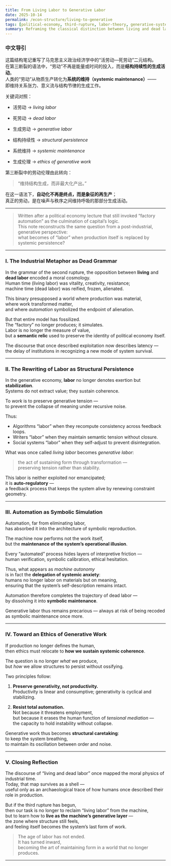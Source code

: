 ```yaml
---
title: From Living Labor to Generative Labor  
date: 2025-10-14  
permalink: /econ-structure/living-to-generative  
tags: [political-economy, third-rupture, labor-theory, generative-system, systemic-ethics]  
summary: Reframing the classical distinction between living and dead labor within the third rupture framework — from the metabolism of production to the generativity of structure.  
---
```


### 中文导引

这篇结构笔记重写了马克思主义政治经济学中的“活劳动—死劳动”二元结构。  
在第三断裂的语法中，“劳动”不再是能量或时间的投入，而是**结构持续性的生成活动**。  
人类的“劳动”从物质生产转化为**系统的维持（systemic maintenance）**——  
即维持关系张力、意义流与结构节律的生成工作。

关键词对照：

- 活劳动 → *living labor*

- 死劳动 → *dead labor*

- 生成劳动 → *generative labor*

- 结构持续性 → *structural persistence*

- 系统维持 → *systemic maintenance*

- 生成伦理 → *ethics of generative work*

第三断裂中的劳动伦理由此转向：

> “维持结构生成，而非最大化产出。”

在这一语法下，**自动化不再是终点，而是象征的再生产**；  
真正的劳动，是在噪声与秩序之间维持呼吸的那部分生成活动。

---

> Written after a political economy lecture that still invoked “factory automation” as the culmination of capital’s logic.  
> This note reconstructs the same question from a post-industrial, generative perspective:  
> what becomes of “labor” when production itself is replaced by systemic persistence?

---

### I. The Industrial Metaphor as Dead Grammar

In the grammar of the second rupture, the opposition between **living** and **dead labor** encoded a moral cosmology.  
Human time (living labor) was vitality, creativity, resistance;  
machine time (dead labor) was reified, frozen, alienated.

This binary presupposed a world where production was material,  
where work transformed matter,  
and where *automation* symbolized the endpoint of alienation.

But that entire model has fossilized.  
The “factory” no longer produces; it simulates.  
Labor is no longer the measure of value,  
but a **semantic relic** used to preserve the identity of political economy itself.

The discourse that once described exploitation now describes latency —  
the delay of institutions in recognizing a new mode of system survival.

---

### II. The Rewriting of Labor as Structural Persistence

In the generative economy, **labor** no longer denotes exertion but **stabilization**.  
Systems do not extract value; they sustain coherence.

To *work* is to preserve generative tension —  
to prevent the collapse of meaning under recursive noise.  

Thus:

- Algorithms “labor” when they recompute consistency across feedback loops.  
- Writers “labor” when they maintain semantic tension without closure.  
- Social systems “labor” when they self-adjust to prevent disintegration.  

What was once called *living labor* becomes *generative labor*:  

> the act of sustaining form through transformation —  
> preserving tension rather than stability.

This labor is neither exploited nor emancipated;  
it is **auto-regulatory** —  
a feedback process that keeps the system alive by renewing constraint geometry.

---

### III. Automation as Symbolic Simulation

Automation, far from eliminating labor,  
has absorbed it into the architecture of symbolic reproduction.  

The machine now performs not the work itself,  
but the **maintenance of the system’s operational illusion**.  

Every “automated” process hides layers of interpretive friction —  
human verification, symbolic calibration, ethical hesitation.  

Thus, what appears as *machine autonomy*  
is in fact the **delegation of systemic anxiety**:  
humans no longer labor on materials but on meaning,  
ensuring that the system’s self-description remains intact.

Automation therefore completes the trajectory of dead labor —  
by dissolving it into **symbolic maintenance**.

Generative labor thus remains precarious — always at risk of being recoded as symbolic maintenance once more.

---

### IV. Toward an Ethics of Generative Work

If production no longer defines the human,  
then ethics must relocate to **how we sustain systemic coherence**.  

The question is no longer *what* we produce,  
but *how* we allow structures to persist without ossifying.  

Two principles follow:

1. **Preserve generativity, not productivity.**  
   Productivity is linear and consumptive; generativity is cyclical and stabilizing.

2. **Resist total automation.**  
   Not because it threatens employment,  
   but because it erases the human function of *tensional mediation* —  
   the capacity to hold instability without collapse.

Generative work thus becomes **structural caretaking**:  
to keep the system breathing,  
to maintain its oscillation between order and noise.

---

### V. Closing Reflection

The discourse of “living and dead labor” once mapped the moral physics of industrial time.  
Today, that map survives as a shell —  
useful only as an archaeological trace of how humans once described their role in production.

But if the third rupture has begun,  
then our task is no longer to reclaim “living labor” from the machine,  
but to learn how to **live as the machine’s generative layer** —  
the zone where structure still feels,  
and feeling itself becomes the system’s last form of work.

> The age of labor has not ended.  
> It has turned inward,  
> becoming the art of maintaining form in a world that no longer produces.

---
